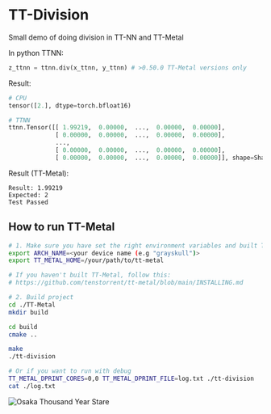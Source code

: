 # TT-Division

Small demo of doing division in TT-NN and TT-Metal

In python TTNN:
```python
z_ttnn = ttnn.div(x_ttnn, y_ttnn) # >0.50.0 TT-Metal versions only
```

Result:
```python
# CPU
tensor([2.], dtype=torch.bfloat16)

# TTNN
ttnn.Tensor([[ 1.99219,  0.00000,  ...,  0.00000,  0.00000],
             [ 0.00000,  0.00000,  ...,  0.00000,  0.00000],
             ...,
             [ 0.00000,  0.00000,  ...,  0.00000,  0.00000],
             [ 0.00000,  0.00000,  ...,  0.00000,  0.00000]], shape=Shape([1[32], 1[32]]), dtype=DataType::BFLOAT16, layout=Layout::TILE)
```

Result (TT-Metal):
```
Result: 1.99219
Expected: 2
Test Passed
```

## How to run TT-Metal
```sh
# 1. Make sure you have set the right environment variables and built TT-Metal
export ARCH_NAME=<your device name (e.g "grayskull")>
export TT_METAL_HOME=/your/path/to/tt-metal

# If you haven't built TT-Metal, follow this:
# https://github.com/tenstorrent/tt-metal/blob/main/INSTALLING.md

# 2. Build project
cd ./TT-Metal
mkdir build

cd build
cmake ..

make
./tt-division

# Or if you want to run with debug
TT_METAL_DPRINT_CORES=0,0 TT_METAL_DPRINT_FILE=log.txt ./tt-division
cat ./log.txt
```

![Osaka Thousand Year Stare](https://i.redd.it/b064yxmkl0zb1.jpg)
